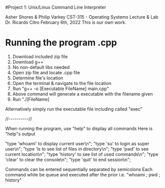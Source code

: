 #Project 1: Unix/Linux Command Line Interpreter 

Asher Shores & Philip Varkey
CST-315 - Operating Systems Lecture & Lab
Dr. Ricardo Citro
February 6th, 2022
This is our own work.

# Running the program .cpp
1. Download included zip file
2. Download g++
3. No non-default libs needed
4. Open zip file and locate .cpp file
5. Determine file's location
6. Open the terminal & navigate to the file location
7. Run "g++ -o [Executable FileName] main.cpp"
8. Above command will generate a executable with the filename given
9. Run "./[FileName]

Alternatively simply run the executable file including called "exec"

//----------//

When running the program, use "help" to display all commands
Here is "help"s output

"type 'whoami' to display current user\n";
"type 'su' to login as super user\n";
"type 'ls to see list of files in directory\n";
"type 'pwd' to see current location\n";
"type 'history' to see list of used commands\n";
"type 'clear' to clear the console\n";
"type 'quit' to end session\n";

Commands can be entered sequentially separated by semicolons
Each command while be queue and executed after the prior
i.e. "whoami ; pwd ; history"

